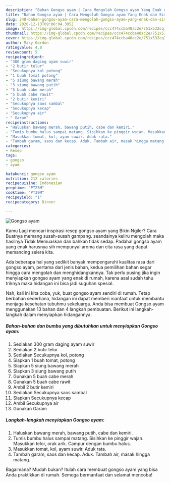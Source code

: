 ```yaml
---
description: "Bahan Gongso ayam | Cara Mengolah Gongso ayam Yang Enak dan Simpel"
title: "Bahan Gongso ayam | Cara Mengolah Gongso ayam Yang Enak dan Simpel"
slug: 248-bahan-gongso-ayam-cara-mengolah-gongso-ayam-yang-enak-dan-simpel
date: 2020-12-13T09:08:04.395Z
image: https://img-global.cpcdn.com/recipes/ccc474ccba40ac2e/751x532cq70/gongso-ayam-foto-resep-utama.jpg
thumbnail: https://img-global.cpcdn.com/recipes/ccc474ccba40ac2e/751x532cq70/gongso-ayam-foto-resep-utama.jpg
cover: https://img-global.cpcdn.com/recipes/ccc474ccba40ac2e/751x532cq70/gongso-ayam-foto-resep-utama.jpg
author: Mary Gordon
ratingvalue: 4.8
reviewcount: 5
recipeingredient:
- "300 gram daging ayam suwir"
- "2 butir telur"
- "Secukupnya kol potong"
- "1 buah tomat potong"
- "5 siung bawang merah"
- "3 siung bawang putih"
- "5 buah cabe merah"
- "5 buah cabe rawit"
- "2 butir kemiri"
- "Secukupnya saos sambal"
- "Secukupnya kecap"
- "Secukupnya air"
- " Garam"
recipeinstructions:
- "Haluskan bawang merah, bawang putih, cabe dan kemiri."
- "Tumis bumbu halus sampai matang. Sisihkan ke pinggir wajan. Masukkan telor, orak arik. Campur dengan bumbu halus."
- "Masukkan tomat, kol, ayam suwir. Aduk rata."
- "Tambah garam, saos dan kecap. Aduk. Tambah air, masak hingga matang."
categories:
- Resep
tags:
- gongso
- ayam

katakunci: gongso ayam 
nutrition: 212 calories
recipecuisine: Indonesian
preptime: "PT23M"
cooktime: "PT39M"
recipeyield: "1"
recipecategory: Dinner

---
```



![Gongso ayam](https://img-global.cpcdn.com/recipes/ccc474ccba40ac2e/751x532cq70/gongso-ayam-foto-resep-utama.jpg)

Kamu Lagi mencari inspirasi resep gongso ayam yang Bikin Ngiler? Cara Buatnya memang susah-susah gampang. seandainya keliru mengolah maka hasilnya Tidak Memuaskan dan bahkan tidak sedap. Padahal gongso ayam yang enak harusnya sih mempunyai aroma dan cita rasa yang dapat memancing selera kita.



Ada beberapa hal yang sedikit banyak mempengaruhi kualitas rasa dari gongso ayam, pertama dari jenis bahan, kedua pemilihan bahan segar hingga cara mengolah dan menghidangkannya. Tak perlu pusing jika ingin menyiapkan gongso ayam yang enak di rumah, karena asal sudah tahu triknya maka hidangan ini bisa jadi suguhan spesial.


Nah, kali ini kita coba, yuk, buat gongso ayam sendiri di rumah. Tetap berbahan sederhana, hidangan ini dapat memberi manfaat untuk membantu menjaga kesehatan tubuhmu sekeluarga. Anda bisa membuat Gongso ayam menggunakan 13 bahan dan 4 langkah pembuatan. Berikut ini langkah-langkah dalam menyiapkan hidangannya.

<!--inarticleads1-->

##### Bahan-bahan dan bumbu yang dibutuhkan untuk menyiapkan Gongso ayam:

1. Sediakan 300 gram daging ayam suwir
1. Sediakan 2 butir telur
1. Sediakan Secukupnya kol, potong
1. Siapkan 1 buah tomat, potong
1. Siapkan 5 siung bawang merah
1. Siapkan 3 siung bawang putih
1. Gunakan 5 buah cabe merah
1. Gunakan 5 buah cabe rawit
1. Ambil 2 butir kemiri
1. Sediakan Secukupnya saos sambal
1. Siapkan Secukupnya kecap
1. Ambil Secukupnya air
1. Gunakan  Garam




<!--inarticleads2-->

##### Langkah-langkah menyiapkan Gongso ayam:

1. Haluskan bawang merah, bawang putih, cabe dan kemiri.
1. Tumis bumbu halus sampai matang. Sisihkan ke pinggir wajan. Masukkan telor, orak arik. Campur dengan bumbu halus.
1. Masukkan tomat, kol, ayam suwir. Aduk rata.
1. Tambah garam, saos dan kecap. Aduk. Tambah air, masak hingga matang.




Bagaimana? Mudah bukan? Itulah cara membuat gongso ayam yang bisa Anda praktikkan di rumah. Semoga bermanfaat dan selamat mencoba!
